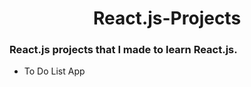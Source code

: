 <div align="center"><h1> React.js-Projects </h1></div>

### React.js projects that I made to learn React.js.

* To  Do List App